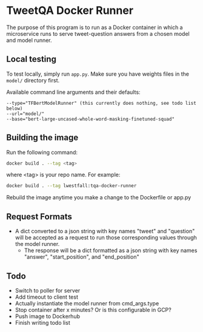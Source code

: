 # TweetQA Docker Runner

The purpose of this program is to run as a Docker container in which a microservice runs to serve tweet-question answers from a chosen model and model runner.

## Local testing

To test locally, simply run `app.py`. Make sure you have weights files in the `model/` directory first.

Available command line arguments and their defaults:

```
--type="TFBertModelRunner" (this currently does nothing, see todo list below)
--url="model/"
--base="bert-large-uncased-whole-word-masking-finetuned-squad"
```

## Building the image

Run the following command:

```bash
docker build . --tag <tag>
```

where \<tag\> is your repo name. For example:

```bash
docker build . --tag lwestfall:tqa-docker-runner
```

Rebuild the image anytime you make a change to the Dockerfile or app.py

## Request Formats

- A dict converted to a json string with key names "tweet" and "question" will be accepted as a request to run those corresponding values through the model runner.
  - The response will be a dict formatted as a json string with key names "answer", "start_position", and "end_position"

## Todo

- Switch to poller for server
- Add timeout to client test
- Actually instantiate the model runner from cmd_args.type
- Stop container after x minutes? Or is this configurable in GCP?
- Push image to Dockerhub
- Finish writing todo list
